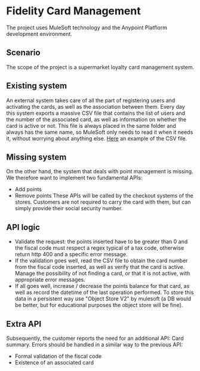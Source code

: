 # Fidelity Card Management
The project uses MuleSoft technology and the Anypoint Platflorm development environment.
## Scenario
The scope of the project is a supermarket loyalty card management system.
## Existing system
An external system takes care of all the part of registering users and activating the cards, as well as the association between them.
Every day this system exports a massive CSV file that contains the list of users and the number of the associated card, as well as information on whether the card is active or not. This file is always placed in the same folder and always has the same name, so MuleSoft only needs to read it when it needs it, without worrying about anything else. [Here](https://github.com/michelelagreca/Fidelity-Card-Management/blob/main/user-card-association.csv) an example of the CSV file.
## Missing system
On the other hand, the system that deals with point management is missing. We therefore want to implement two fundamental APIs:
- Add points
- Remove points
These APIs will be called by the checkout systems of the stores. Customers are not required to carry the card with them, but can simply provide their social security number.
## API logic
- Validate the request: the points inserted have to be greater than 0 and the fiscal code must respect a regex typical of a tax code, otherwise return http 400 and a specific error message.
- If the validation goes well, read the CSV file to obtain the card number from the fiscal code inserted, as well as verify that the card is active. Manage the possibility of not finding a card, or that it is not active, with appropriate error messages.
- If all goes well, increase / decrease the points balance for that card, as well as record the datetime of the last operation performed. To store this data in a persistent way use "Object Store V2" by mulesoft (a DB would be better, but for educational purposes the object store will be fine).
## Extra API
Subsequently, the customer reports the need for an additional API: Card summary.
Errors should be handled in a similar way to the previous API:
- Formal validation of the fiscal code
- Existence of an associated card
